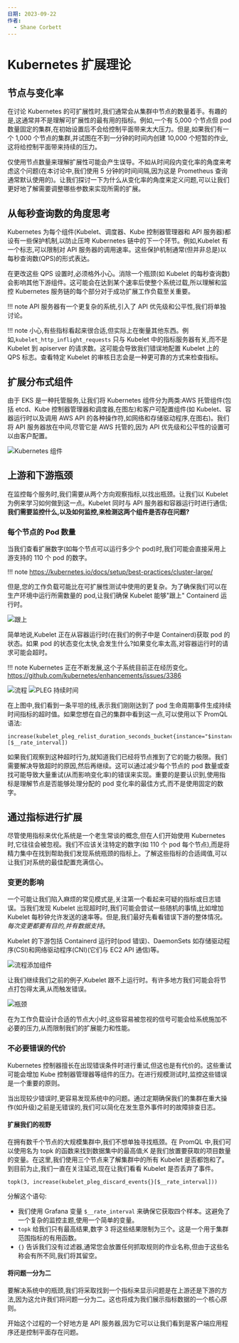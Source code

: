 ```yaml
---
日期: 2023-09-22
作者:
  - Shane Corbett
---
```

# Kubernetes 扩展理论

## 节点与变化率
在讨论 Kubernetes 的可扩展性时,我们通常会从集群中节点的数量着手。有趣的是,这通常并不是理解可扩展性的最有用的指标。例如,一个有 5,000 个节点但 pod 数量固定的集群,在初始设置后不会给控制平面带来太大压力。但是,如果我们有一个 1,000 个节点的集群,并试图在不到一分钟的时间内创建 10,000 个短暂的作业,这将给控制平面带来持续的压力。

仅使用节点数量来理解扩展性可能会产生误导。不如从时间段内变化率的角度来考虑这个问题(在本讨论中,我们使用 5 分钟的时间间隔,因为这是 Prometheus 查询通常默认使用的)。让我们探讨一下为什么从变化率的角度来定义问题,可以让我们更好地了解需要调整哪些参数来实现所需的扩展。

## 从每秒查询数的角度思考
Kubernetes 为每个组件(Kubelet、调度器、Kube 控制器管理器和 API 服务器)都设有一些保护机制,以防止压垮 Kubernetes 链中的下一个环节。例如,Kubelet 有一个标志,可以限制对 API 服务器的调用速率。这些保护机制通常(但并非总是)以每秒查询数(QPS)的形式表达。

在更改这些 QPS 设置时,必须格外小心。消除一个瓶颈(如 Kubelet 的每秒查询数)会影响其他下游组件。这可能会在达到某个速率后使整个系统过载,所以理解和监控 Kubernetes 服务链的每个部分对于成功扩展工作负载至关重要。

!!! note
    API 服务器有一个更复杂的系统,引入了 API 优先级和公平性,我们将单独讨论。

!!! note
    小心,有些指标看起来很合适,但实际上在衡量其他东西。例如,`kubelet_http_inflight_requests` 只与 Kubelet 中的指标服务器有关,而不是 Kubelet 到 apiserver 的请求数。这可能会导致我们错误地配置 Kubelet 上的 QPS 标志。查看特定 Kubelet 的审核日志会是一种更可靠的方式来检查指标。

## 扩展分布式组件
由于 EKS 是一种托管服务,让我们将 Kubernetes 组件分为两类:AWS 托管组件(包括 etcd、Kube 控制器管理器和调度器,在图左)和客户可配置组件(如 Kubelet、容器运行时以及调用 AWS API 的各种操作符,如网络和存储驱动程序,在图右)。我们将 API 服务器放在中间,尽管它是 AWS 托管的,因为 API 优先级和公平性的设置可以由客户配置。

![Kubernetes 组件](../images/k8s-components.png)

## 上游和下游瓶颈
在监控每个服务时,我们需要从两个方向观察指标,以找出瓶颈。让我们以 Kubelet 为例来学习如何做到这一点。Kubelet 同时与 API 服务器和容器运行时进行通信;**我们需要监控什么,以及如何监控,来检测这两个组件是否存在问题?**

### 每个节点的 Pod 数量
当我们查看扩展数字(如每个节点可以运行多少个 pod)时,我们可能会直接采用上游支持的 110 个 pod 的数字。

!!! note
    https://kubernetes.io/docs/setup/best-practices/cluster-large/

但是,您的工作负载可能比在可扩展性测试中使用的更复杂。为了确保我们可以在生产环境中运行所需数量的 pod,让我们确保 Kubelet 能够"跟上" Containerd 运行时。

![跟上](../images/keeping-up.png)

简单地说,Kubelet 正在从容器运行时(在我们的例子中是 Containerd)获取 pod 的状态。如果 pod 的状态变化太快,会发生什么?如果变化率太高,对容器运行时的请求可能会超时。

!!! note
    Kubernetes 正在不断发展,这个子系统目前正在经历变化。https://github.com/kubernetes/enhancements/issues/3386

![流程](../images/flow.png)
![PLEG 持续时间](../images/PLEG-duration.png)

在上图中,我们看到一条平坦的线,表示我们刚刚达到了 pod 生命周期事件生成持续时间指标的超时值。如果您想在自己的集群中看到这一点,可以使用以下 PromQL 语法:

```
increase(kubelet_pleg_relist_duration_seconds_bucket{instance="$instance"}[$__rate_interval])
```

如果我们观察到这种超时行为,就知道我们已经将节点推到了它的能力极限。我们需要解决导致超时的原因,然后再继续。这可以通过减少每个节点的 pod 数量或查找可能导致大量重试(从而影响变化率)的错误来实现。重要的是要认识到,使用指标是理解节点是否能够处理分配的 pod 变化率的最佳方式,而不是使用固定的数字。

## 通过指标进行扩展
尽管使用指标来优化系统是一个老生常谈的概念,但在人们开始使用 Kubernetes 时,它往往会被忽视。我们不应该关注特定的数字(如 110 个 pod 每个节点),而是将精力集中在找到帮助我们发现系统瓶颈的指标上。了解这些指标的合适阈值,可以让我们对系统的最佳配置充满信心。

### 变更的影响
一个可能让我们陷入麻烦的常见模式是,关注第一个看起来可疑的指标或日志错误。当我们发现 Kubelet 出现超时时,我们可能会尝试一些随机的事情,比如增加 Kubelet 每秒钟允许发送的速率等。但是,我们最好先看看错误下游的整体情况。*每次变更都要有目的,并有数据支持*。

Kubelet 的下游包括 Containerd 运行时(pod 错误)、DaemonSets 如存储驱动程序(CSI)和网络驱动程序(CNI)(它们与 EC2 API 通信)等。

![流程添加组件](../images/flow-addons.png)

让我们继续我们之前的例子,Kubelet 跟不上运行时。有许多地方我们可能会将节点打包得太满,从而触发错误。

![瓶颈](../images/bottlenecks.png)

在为工作负载设计合适的节点大小时,这些容易被忽视的信号可能会给系统施加不必要的压力,从而限制我们的扩展能力和性能。

### 不必要错误的代价

Kubernetes 控制器擅长在出现错误条件时进行重试,但这也是有代价的。这些重试可能会增加 Kube 控制器管理器等组件的压力。在进行规模测试时,监控这些错误是一个重要的原则。

当出现较少错误时,更容易发现系统中的问题。通过定期确保我们的集群在重大操作(如升级)之前是无错误的,我们可以简化在发生意外事件时的故障排查日志。

#### 扩展我们的视野

在拥有数千个节点的大规模集群中,我们不想单独寻找瓶颈。在 PromQL 中,我们可以使用名为 topk 的函数来找到数据集中的最高值;K 是我们放置要获取的项目数量的变量。在这里,我们使用三个节点来了解集群中的所有 Kubelet 是否都饱和了。到目前为止,我们一直在关注延迟,现在让我们看看 Kubelet 是否丢弃了事件。

```
topk(3, increase(kubelet_pleg_discard_events{}[$__rate_interval]))
```

分解这个语句:

* 我们使用 Grafana 变量 `$__rate_interval` 来确保它获取四个样本。这避免了一个复杂的监控主题,使用一个简单的变量。
* `topk` 给我们只有最高结果,数字 3 将这些结果限制为三个。这是一个用于集群范围指标的有用函数。
* `{}` 告诉我们没有过滤器,通常您会放置任何抓取规则的作业名称,但由于这些名称会有所不同,我们将其留空。

#### 将问题一分为二

要解决系统中的瓶颈,我们将采取找到一个指标来显示问题是在上游还是下游的方法,因为这允许我们将问题一分为二。这也将成为我们展示指标数据的一个核心原则。

开始这个过程的一个好地方是 API 服务器,因为它可以让我们看到是客户端应用程序还是控制平面存在问题。